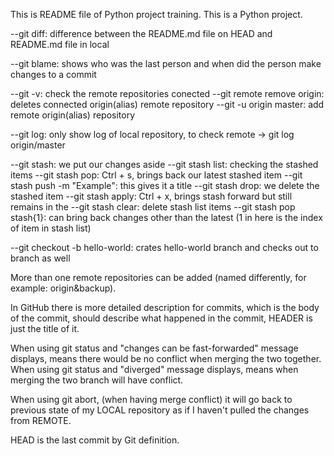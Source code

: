 This is README file of Python project training.
This is a Python project.

--git diff: difference between the README.md file on HEAD and README.md file in local

--git blame: shows who was the last person and when did the person make changes to a commit

--git -v: check the remote repositories conected
--git remote remove origin: deletes connected origin(alias) remote repository
--git -u origin master: add remote origin(alias) repository

--git log: only show log of local repository, to check remote -> git log origin/master

--git stash: we put our changes aside 
--git stash list: checking the stashed items
--git stash pop: Ctrl + s, brings back our latest stashed item
--git stash push -m "Example": this gives it a title
--git stash drop: we delete the stashed item
--git stash apply: Ctrl + x, brings stash forward but still remains in the 
--git stash clear: delete stash list items
--git stash pop stash{1}: can bring back changes other than the latest (1 in here is the index of item in stash list)

--git checkout -b hello-world: crates hello-world branch and checks out to branch as well

More than one remote repositories can be added (named differently, for example: origin&backup).

In GitHub there is more detailed description for commits, which is the body of the commit, should describe what happened in the commit, HEADER is just the title of it.

When using git status and "changes can be fast-forwarded" message displays, means there would be no conflict when merging the two together.
When using git status and "diverged" message displays, means when merging the two branch will have conflict.

When using git abort, (when having merge conflict) it will go back to previous state of my LOCAL repository as if I haven't pulled the changes from REMOTE.

HEAD is the last commit by Git definition.
